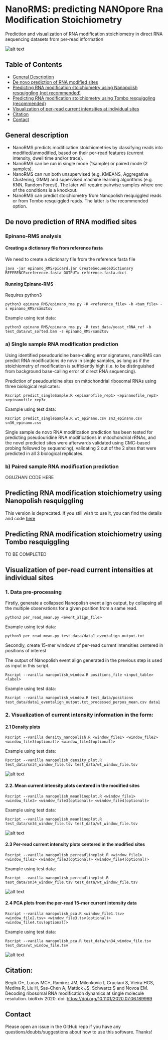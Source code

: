 # NanoRMS: predicting NANOpore Rna Modification Stoichiometry
Prediction and visualization of RNA modification stoichiometry in direct RNA sequencing datasets from per-read information 

![alt text](./img/init_fig.png "init_fig")


## Table of Contents  
- [General Description](#General-description)
- [De novo prediction of RNA modified sites](#De-novo-prediction-of-RNA-modified-sites)
- [Predicting RNA modification stoichiometry using Nanopolish resquiggling (not recommended)](#Predicting-RNA-modification-stoichiometry-using-nanopolish-resquiggling)
- [Predicting RNA modification stoichiometry using Tombo resquiggling (recommended)](#Predicting-RNA-modification-stoichiometry-using-tombo-resquiggling)
- [Visualization of per-read current intensities at individual sites](Visualization-of-per-read-current-intensities-at-individual-sites)
- [Citation](#Citation) 
- [Contact](#Contact) 
 

## General description
* NanoRMS predicts modification stoichiometries by classifying reads into modified/unmodified, based on their per-read features (current intensity, dwell time and/or trace).
* NanoRMS can be run in single mode (1sample) or paired mode (2 samples).
* NanoRMS can run both unsupervised (e.g. KMEANS, Aggregative Clustering, GMM) and supervised machine learning algorithms (e.g. KNN, Random Forest). The later will require pairwise samples where one of the conditions is a knockout.
* NanoRMS can predict stoichiometry from Nanopolish resquiggled reads or from Tombo resquiggled reads. The latter is the recommended option.

## De novo prediction of RNA modified sites

### Epinano-RMS analysis 

#### Creating a dictionary file from reference fasta
We need to create a dictionary file from the reference fasta file
```
java -jar epinano_RMS/picard.jar CreateSequenceDictionary REFERENCE=reference.fasta OUTPUT= reference.fasta.dict
```

#### Running Epinano-RMS
Requires python3

```
python3 epinano_RMS/epinano_rms.py -R <reference_file> -b <bam_file> -s epinano_RMS/sam2tsv
```
Example using test data: 

```
python3 epinano_RMS/epinano_rms.py -R test_data/yeast_rRNA_ref -b test_data/wt_sorted.bam -s epinano_RMS/sam2tsv
```

### a) Single sample RNA modification prediction
Using identified pseudouridine base-calling error signatures, nanoRMS can  predict RNA modifications de novo in single samples, as long as if the stoichiometry of modification is sufficiently high (i.e. to be distinguished from background base-calling error of direct RNA sequencing).

Prediction of pseudouridine sites on mitochondrial ribosomal RNAs using three biological replicates:

```
Rscript predict_singleSample.R <epinanofile_rep1> <epinanofile_rep2> <epinanofile_rep3> 
```

Example using test data: 
```
Rscript predict_singleSample.R wt_epinano.csv sn3_epinano.csv sn36_epinano.csv
```
Single sample de novo RNA modification prediction has been tested for predicting pseudouridine RNA modifications in mitochondrial rRNAs, and the novel predicted sites were afterwards validated using CMC-based probing followed by sequencing), validating 2 out of the 2 sites that were predicted in all 3 biological replicates. 

### b) Paired sample RNA modification prediction

OGUZHAN CODE HERE 

## Predicting RNA modification stoichiometry using Nanopolish resquiggling 

This version is deprecated. If you still wish to use it, you can find the details and code [here](https://github.com/novoalab/nanoRMS/blob/master/README_nanoRMS_nanopolish.md) 


## Predicting RNA modification stoichiometry using Tombo resquiggling 

TO BE COMPLETED


## Visualization of per-read current intensities at individual sites

### 1. Data pre-processing

Firstly, generate a collapsed Nanopolish event align output, by collapsing all the multiple observations for a given position from a same read.

```
python3 per_read_mean.py <event_align_file>
```

Example using test data:

```
python3 per_read_mean.py test_data/data1_eventalign_output.txt
```
Secondly, create 15-mer windows of per-read current intensities centered in positions of interest

The output of Nanopolish event align generated in the previous step is used as input in this script.

```
Rscript --vanilla nanopolish_window.R positions_file <input_table> <label>
```

Example using test data:

```
Rscript --vanilla nanopolish_window.R test_data/positions test_data/data1_eventalign_output.txt_processed_perpos_mean.csv data1
```


### 2. Visualization of current intensity information in the form:

#### 2.1 Density plots

```
Rscript --vanilla density_nanopolish.R <window_file1> <window_file2> <window_file3(optional)> <window_file4(optional)>
```

Example using test data:

```
Rscript --vanilla nanopolish_density_plot.R test_data/sn34_window_file.tsv test_data/wt_window_file.tsv
```

![alt text](./img/density.png "Density")


#### 2.2. Mean current intensity plots centered in the modified sites
```
Rscript --vanilla nanopolish_meanlineplot.R <window_file1> <window_file2> <window_file3(optional)> <window_file4(optional)>
```
Example using test data:

```
Rscript --vanilla nanopolish_meanlineplot.R test_data/sn34_window_file.tsv test_data/wt_window_file.tsv
```


![alt text](./img/mean_current.png "Mean_current")


#### 2.3 Per-read current intensity plots centered in the modified sites
```
Rscript --vanilla nanopolish_perreadlineplot.R <window_file1> <window_file2> <window_file3(optional)> <window_file4(optional)>
```
Example using test data:

```
Rscript --vanilla nanopolish_perreadlineplot.R test_data/sn34_window_file.tsv test_data/wt_window_file.tsv
```


![alt text](./img/per_read_current.png "Per_read")


#### 2.4 PCA plots from the per-read 15-mer current intensity data
```
Rscript --vanilla nanopolish_pca.R <window_file1.tsv> <window_file2.tsv> <window_file3.tsv(optional)> <window_file4.tsv(optional)>
```

Example using test data:

```
Rscript --vanilla nanopolish_pca.R test_data/sn34_window_file.tsv test_data/wt_window_file.tsv
```

![alt text](./img/pca.png "PCA")



## Citation: 

Begik O*, Lucas MC*, Ramirez JM, Milenkovic I, Cruciani S, Vieira HGS, Medina R, Liu H, Sas-Chen A, Mattick JS, Schwartz S and Novoa EM. Decoding ribosomal RNA modification dynamics at single molecule resolution. bioRxiv 2020. doi: https://doi.org/10.1101/2020.07.06.189969

## Contact
Please open an issue in the GitHub repo if you have any questions/doubts/suggestions about how to use this software. Thanks!
